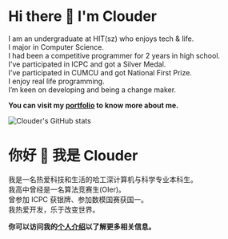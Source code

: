 # Hi there 👋 I'm Clouder

I am an undergraduate at HIT(sz) who enjoys tech & life.    
I major in Computer Science.  
I had been a competitive programmer for 2 years in high school.   
I've participated in ICPC and got a Silver Medal.  
I've participated in CUMCU and got National First Prize.   
I enjoy real life programming.  
I’m keen on developing and being a change maker.

**You can visit my [portfolio](https://about.codein.icu) to know more about me.**  

![Clouder's GitHub stats](https://github-readme-stats.vercel.app/api?username=clouder0&count_private=true&show_icons=true&theme=tokyonight)

# 你好 👋 我是 Clouder

我是一名热爱科技和生活的哈工深计算机与科学专业本科生。  
我高中曾经是一名算法竞赛生(OIer)。  
曾参加 ICPC 获银牌、参加数模国赛获国一。  
我热爱开发，乐于改变世界。

**你可以访问我的[个人介绍](https://about.codein.icu)以了解更多相关信息。**
